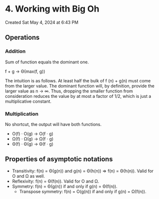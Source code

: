 # 4. Working with Big Oh
Created Sat May 4, 2024 at 6:43 PM

## Operations
### Addition
Sum of function equals the dominant one.

f + g → Θ(max(f, g))

The intuition is as follows. At least half the bulk of f (n) + g(n) must come from the larger value. The dominant function will, by definition, provide the larger value as n → ∞. Thus, dropping the smaller function from consideration reduces the value by at most a factor of 1/2, which is just a multiplicative constant.


### Multiplication
No shortcut, the output will have both functions.

- O(f) · O(g) → O(f · g) 
- Ω(f) · Ω(g) → Ω(f · g) 
- Θ(f) · Θ(g) → Θ(f · g)

## Properties of asymptotic notations
- Transitivity: f(n) = Θ(g(n)) and g(n) = Θ(h(n)) ⇒ f(n) = Θ(h(n)). Valid for O and Ω as well.
- Reflexivity: f(n) = Θ(f(n)). Valid for O and Ω.
- Symmetry: f(n) = Θ(g(n)) if and only if g(n) = Θ(f(n)).
	- Transpose symmetry: f(n) = O(g(n)) if and only if g(n) = Ω(f(n)).


